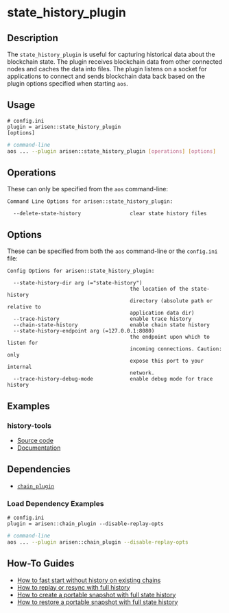# state_history_plugin

## Description

The `state_history_plugin` is useful for capturing historical data about the blockchain state. The plugin receives blockchain data from other connected nodes and caches the data into files. The plugin listens on a socket for applications to connect and sends blockchain data back based on the plugin options specified when starting `aos`.

## Usage

```console
# config.ini
plugin = arisen::state_history_plugin
[options]
```
```sh
# command-line
aos ... --plugin arisen::state_history_plugin [operations] [options]
```

## Operations

These can only be specified from the `aos` command-line:

```console
Command Line Options for arisen::state_history_plugin:

  --delete-state-history                clear state history files
```

## Options

These can be specified from both the `aos` command-line or the `config.ini` file:

```console
Config Options for arisen::state_history_plugin:

  --state-history-dir arg (="state-history")
                                        the location of the state-history 
                                        directory (absolute path or relative to
                                        application data dir)
  --trace-history                       enable trace history
  --chain-state-history                 enable chain state history
  --state-history-endpoint arg (=127.0.0.1:8080)
                                        the endpoint upon which to listen for 
                                        incoming connections. Caution: only 
                                        expose this port to your internal 
                                        network.
  --trace-history-debug-mode            enable debug mode for trace history
```

## Examples

### history-tools

  * [Source code](https://github.com/arisenio/history-tools/)
  * [Documentation](https://arisen.github.io/history-tools/)

## Dependencies

* [`chain_plugin`](../chain_plugin/index.md)

### Load Dependency Examples

```console
# config.ini
plugin = arisen::chain_plugin --disable-replay-opts
```
```sh
# command-line
aos ... --plugin arisen::chain_plugin --disable-replay-opts
```

## How-To Guides

* [How to fast start without history on existing chains](10_how-to-fast-start-without-old-history.md)
* [How to replay or resync with full history](20_how-to-replay-or-resync-with-full-history.md)
* [How to create a portable snapshot with full state history](30_how-to-create-snapshot-with-full-history.md)
* [How to restore a portable snapshot with full state history](40_how-to-restore-snapshot-with-full-history.md)
